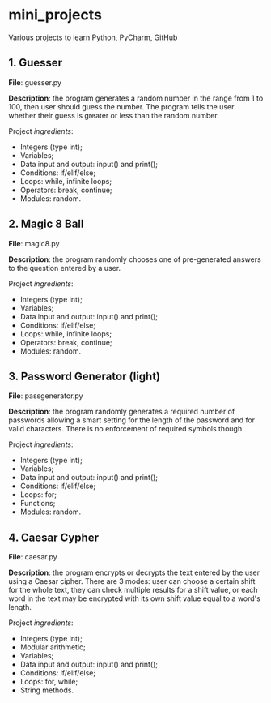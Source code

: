 # mini_projects

Various projects to learn Python, PyCharm, GitHub

## 1. Guesser
**File**: guesser.py

**Description**: the program generates a random number in the range from 1 to 100, then user should guess the number.
The program tells the user whether their guess is greater or less than the random number.

Project _ingredients_:
- Integers (type int);
- Variables;
- Data input and output: input() and print();
- Conditions: if/elif/else;
- Loops: while, infinite loops;
- Operators: break, continue;
- Modules: random.


## 2. Magic 8 Ball
**File**: magic8.py

**Description**: the program randomly chooses one of pre-generated answers to the question entered by a user.

Project _ingredients_:
- Integers (type int);
- Variables;
- Data input and output: input() and print();
- Conditions: if/elif/else;
- Loops: while, infinite loops;
- Operators: break, continue;
- Modules: random.


## 3. Password Generator (light)
**File**: passgenerator.py

**Description**: the program randomly generates a required number of passwords
allowing a smart setting for the length of the password and for valid characters.
There is no enforcement of required symbols though.

Project _ingredients_:
- Integers (type int);
- Variables;
- Data input and output: input() and print();
- Conditions: if/elif/else;
- Loops: for;
- Functions;
- Modules: random.


## 4. Caesar Cypher
**File**: caesar.py

**Description**: the program encrypts or decrypts the text entered by the user using a Caesar cipher.
There are 3 modes: user can choose a certain shift for the whole text, they can check multiple results for a shift value,
or each word in the text may be encrypted with its own shift value equal to a word's length.

Project _ingredients_:
- Integers (type int);
- Modular arithmetic;
- Variables;
- Data input and output: input() and print();
- Conditions: if/elif/else;
- Loops: for, while;
- String methods.